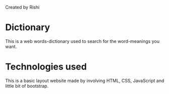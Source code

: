 Created by Rishi
# Dictionary
This is a web words-dictionary used to search for the word-meanings you want.

# Technologies used
This is a basic layout website made by involving HTML, CSS, JavaScript and little bit of bootstrap.


